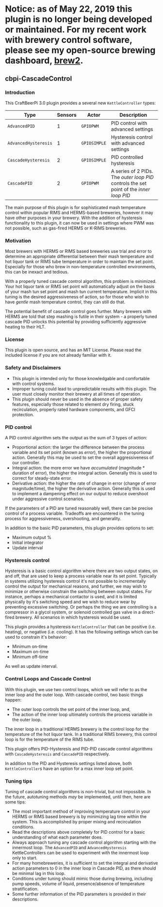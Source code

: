 # Notice: as of May 22, 2019 this plugin is no longer being developed or maintained. For my recent work with brewery control software, please see my open-source brewing dashboard, [brew2](https://github.com/jangevaare/brew2).

## cbpi-CascadeControl
### Introduction
This CraftBeerPi 3.0 plugin provides a several new `KettleController` types:

|Type|Sensors|Actor|Description|
|---|---|---|---|
|`AdvancedPID`|1|`GPIOPWM`|PID control with advanced settings|
|`AdvancedHysteresis`|1|`GPIOSIMPLE`|Hysteresis control with advanced settings|
|`CascadeHysteresis`|2|`GPIOSIMPLE`|PID controlled hysteresis|
|`CascadePID`|2|`GPIOPWM`|A series of 2 PIDs. The *outer loop PID* controls the set point of the *inner loop PID*|

The main purpose of this plugin is for sophisticated mash temperature control within popular RIMS and HERMS-based breweries, however it may have other purposes in your brewery. With the addition of hysteresis functionality to this plugin, it can now be used in settings where PWM was not possible, such as gas-fired HERMS or K-RIMS breweries.

### Motivation
Most brewers with HERMS or RIMS based breweries use trial and error to determine an appropriate differential between their mash temperature and hot liquor tank or RIMS tube temperature in order to maintain the set point. Especially for those who brew in non-temperature controlled environments, this can be inexact and tedious.

With a properly tuned cascade control algorithm, this problem is minimized. Your hot liquor tank or RIMS set point will automatically adjust on the basis of your mash tun set point and mash tun current temperature. Implicit in this tuning is the desired aggressiveness of action, so for those who wish to have *gentle* mash temperature control, they can still do that.

The potential benefit of cascade control goes further. Many brewers with HERMS are told that step mashing is futile in their system - a properly tuned cascade PID unlocks this potential by providing sufficiently aggressive heating to their HLT.

### License
This plugin is open source, and has an MIT License. Please read the included license if you are not already familiar with it.

### Safety and Disclaimers
* This plugin is intended only for those knowledgable and comfortable with control systems.
* Improper tuning could lead to unpredictable results with this plugin. The user must closely monitor their brewery at all times of operation. 
* This plugin should never be used in the absence of proper safety features, especially those related to element dry firing, stuck recirculation, properly rated hardware components, and GFCI protection.

### PID control
A PID control algorithm sets the output as the sum of 3 types of action:

* Proportional action: the larger the difference between the process variable and its set point (known as *error*), the higher the proportional action. Generally this may be used to set the overall aggressiveness of our controller.
* Integral action: the more error we have *accumulated* (magnitude * duration of error), the higher the integral action. Generally this is used to correct for steady-state error.
* Derivative action: the higher the rate of change in error (change of error magnitude/time), the higher the derivative action. Generally this is used to implement a dampening effect on our output to reduce overshoot under aggressive control scenarios.

If the parameters of a PID are tuned reasonably well, there can be precise control of a process variable. Tradeoffs are encountered in the tuning process for aggressiveness, overshooting, and generality.

In addition to the basic PID parameters, this plugin provides options to set:

* Maximum output %
* Initial integrator
* Update interval

### Hysteresis control
Hysteresis is a basic control algorithm where there are two output states, on and off, that are used to keep a process variable near its set point. Typically in systems utilizing hysteresis control it's not possible to incrementally control the output for mechanical reasons, and further, we may wish to minimize or otherwise constrain the switching between output states. For instance, perhaps a mechanical contactor is used, and it is limited physically by it's switching speed and we wish to reduce wear by preventing excessive switching. Or perhaps the thing we are controlling is a compressor in a glycol system, or solenoid controlled gas valve in a direct-fired brewery. All scenarios in which hysteresis would be used.

This plugin provides a hysteresis `KettleController` that can be positive (i.e. heating), or negative (i.e. cooling). It has the following settings which can be used to constrain it's behavior:

* Minimum on-time
* Maximum on-time
* Minimum off-time

As well as update interval.

### Control Loops and Cascade Control
With this plugin, we use two control loops, which we will refer to as the inner loop and the outer loop. With cascade control, two basic things happen:

* The outer loop controls the set point of the inner loop, and,
* The action of the inner loop ultimately controls the process variable in the outer loop.

The inner loop in a traditional HERMS brewery is the control loop for the temperature of the hot liquor tank. In a traditional RIMS brewery, this control loop is for the temperature of the RIMS tube.

This plugin offers PID-Hysteresis and PID-PID cascade control algorithms with `CascadeHysteresis` and `CascadePID` respectively.

In addition to the PID and Hysteresis settings listed above, both `KettleController`s have an option for a max inner loop set point.

### Tuning tips
Tuning of cascade control algorithms is non-trivial, but not impossible. In the future, autotuning methods *may* be implemented, until then, here are some tips:
* The most important method of improving temperature control in your HERMS or RIMS based brewery is by minimizing lag time within the system. This is accomplished by proper mixing and recirculation conditions.
* Read the descriptions above completely for PID control for a basic understanding of what each parameter does.
* Always approach tuning any cascade control algorithm starting with the innermost loop. The `AdvancedPID` and `AdvancedHysteresis` KettleControllers can be used to experiment with the innermost loop only to start.
* For many homebreweries, it is sufficient to set the integral and derivative action parameters to 0 in the inner loop in Cascade PID, as there should be minimal lag in this loop.
* Conditions under tuning should mimic those during brewing, including pump speeds, volume of liquid, presence/absence of temperature stratification.
* Some further information of the PID parameters is provided in their descriptions.
